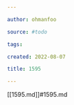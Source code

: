 ```yaml
---

author: ohmanfoo

source: #todo

tags: 

created: 2022-08-07

title: 1595

---
```

[[1595.md]]#1595.md